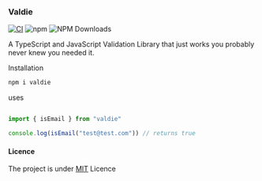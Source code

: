 ### Valdie
[![CI](https://github.com/Rwanda-Coding-Academy/Valdie/actions/workflows/superlinter.yml/badge.svg)](https://github.com/Rwanda-Coding-Academy/Valdie/actions/workflows/superlinter.yml) ![npm](https://img.shields.io/npm/v/valdie.svg?style=flat-square)
![NPM Downloads](https://img.shields.io/npm/dw/valdie?style=flat-square)


A TypeScript and JavaScript Validation Library that just works you probably never knew you needed it.


Installation

```bash
npm i valdie
```


uses

```javascript

import { isEmail } from "valdie"

console.log(isEmail("test@test.com")) // returns true
```

#### Licence

The project is under [MIT](https://github.com/Rwanda-Coding-Academy/Valdie/edit/main/README.md) Licence
